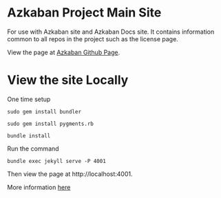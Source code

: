 Azkaban Project Main Site
====================

For use with Azkaban site and Azkaban Docs site. It contains information common
to all repos in the project such as the license page.

View the page at [Azkaban Github Page](http://azkaban.github.io/).

View the site Locally
========

One time setup

    sudo gem install bundler

    sudo gem install pygments.rb

    bundle install

Run the command

	bundle exec jekyll serve -P 4001

Then view the page at http://localhost:4001.

More information [here](https://help.github.com/articles/using-jekyll-with-pages/)
